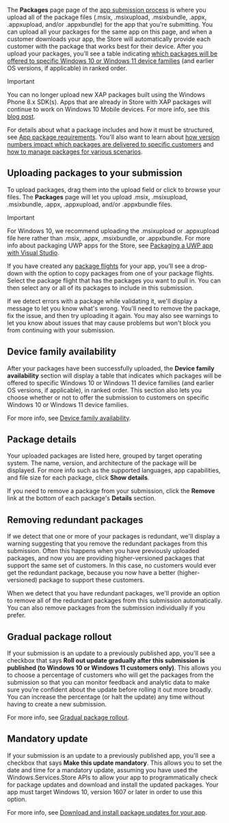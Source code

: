 The **Packages** page  page of the [app submission process](app-submissions.md) is where you upload all of the package files (.msix, .msixupload, .msixbundle, .appx, .appxupload, and/or .appxbundle) for the app that you're submitting. You can upload all your packages for the same app on this page, and when a customer downloads your app, the Store will automatically provide each customer with the package that works best for their device. After you upload your packages, you’ll see a table indicating [which packages will be offered to specific Windows 10 or Windows 11 device families](#device-family-availability) (and earlier OS versions, if applicable) in ranked order.

> [!IMPORTANT]
> You can no longer upload new XAP packages built using the Windows Phone 8.x SDK(s). Apps that are already in Store with XAP packages will continue to work on Windows 10 Mobile devices. For more info, see this [blog post](https://blogs.windows.com/windowsdeveloper/2018/08/20/important-dates-regarding-apps-with-windows-phone-8-x-and-earlier-and-windows-8-8-1-packages-submitted-to-microsoft-store).

For details about what a package includes and how it must be structured, see [App package requirements](../../../apps/publish/publish-your-app/app-package-requirements.md). You'll also want to learn about [how version numbers impact which packages are delivered to specific customers](../../../apps/publish/publish-your-app/package-version-numbering.md) and [how to manage packages for various scenarios](../../../apps/publish/publish-your-app/app-package-management.md).

## Uploading packages to your submission

To upload packages, drag them into the upload field or click to browse your files. The **Packages** page will let you upload .msix, .msixupload, .msixbundle, .appx, .appxupload, and/or .appxbundle files.

> [!IMPORTANT]
> For Windows 10, we recommend uploading the .msixupload or .appxupload file here rather than .msix, .appx, .msixbundle, or .appxbundle.  For more info about packaging UWP apps for the Store, see [Packaging a UWP app with Visual Studio](/windows/msix/package/packaging-uwp-apps).

If you have created any [package flights](/uwp/publish/package-flights) for your app, you’ll see a drop-down with the option to copy packages from one of your package flights. Select the package flight that has the packages you want to pull in. You can then select any or all of its packages to include in this submission.

If we detect errors with a package while validating it, we'll display a message to let you know what's wrong. You'll need to remove the package, fix the issue, and then try uploading it again. You may also see warnings to let you know about issues that may cause problems but won't block you from continuing with your submission.

## Device family availability

After your packages have been successfully uploaded, the **Device family availability** section will display a table that indicates which packages will be offered to specific Windows 10 or Windows 11 device families (and earlier OS versions, if applicable), in ranked order. This section also lets you choose whether or not to offer the submission to customers on specific Windows 10 or Windows 11 device families.

For more info, see [Device family availability](../../../apps/publish/publish-your-app/device-families.md).

## Package details

Your uploaded packages are listed here, grouped by target operating system. The name, version, and architecture of the package will be displayed. For more info such as the supported languages, app capabilities, and file size for each package, click **Show details**.

If you need to remove a package from your submission, click the **Remove** link at the bottom of each package's **Details** section.

## Removing redundant packages

If we detect that one or more of your packages is redundant, we'll display a warning suggesting that you remove the redundant packages from this submission. Often this happens when you have previously uploaded packages, and now you are providing higher-versioned packages that support the same set of customers. In this case, no customers would ever get the redundant package, because you now have a better (higher-versioned) package to support these customers.

When we detect that you have redundant packages, we'll provide an option to remove all of the redundant packages from this submission automatically. You can also remove packages from the submission individually if you prefer.

## Gradual package rollout

If your submission is an update to a previously published app, you'll see a checkbox that says **Roll out update gradually after this submission is published (to Windows 10 or Windows 11 customers only)**. This allows you to choose a percentage of customers who will get the packages from the submission so that you can monitor feedback and analytic data  to make sure you’re confident about the update before rolling it out more broadly. You can increase the percentage (or halt the update) any time without having to create a new submission.

For more info, see [Gradual package rollout](/uwp/publish/gradual-package-rollout).

## Mandatory update

If your submission is an update to a previously published app, you'll see a checkbox that says **Make this update mandatory**. This allows you to set the date and time for a mandatory update, assuming you have used the Windows.Services.Store APIs to allow your app to programmatically check for package updates and download and install the updated packages. Your app must target Windows 10, version 1607 or later in order to use this option.

For more info, see [Download and install package updates for your app](/uwp/packaging/self-install-package-updates).
